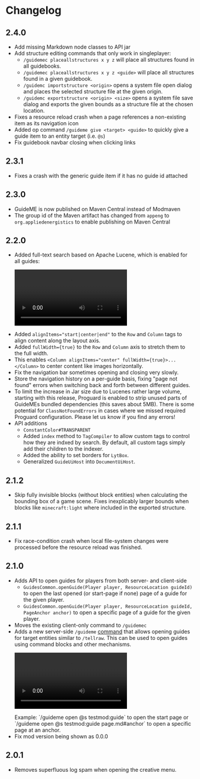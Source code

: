 
# Changelog

## 2.4.0

- Add missing Markdown node classes to API jar
- Add structure editing commands that only work in singleplayer:
    - `/guidemec placeallstructures x y z` will place all structures found in all guidebooks.
    - `/guidemec placeallstructures x y z <guide>` will place all structures found in a given guidebook.
    - `/guidemc importstructure <origin>` opens a system file open dialog and places the selected structure file at the given origin.
    - `/guidemc exportstructure <origin> <size>` opens a system file save dialog and exports the given bounds as a structure file at the chosen location.
- Fixes a resource reload crash when a page references a non-existing item as its navigation icon
- Added op command `/guideme give <target> <guide>` to quickly give a guide item to an entity target (i.e. `@s`)
- Fix guidebook navbar closing when clicking links

## 2.3.1

- Fixes a crash with the generic guide item if it has no guide id attached

## 2.3.0

- GuideME is now published on Maven Central instead of Modmaven
- The group id of the Maven artifact has changed from `appeng` to `org.appliedenergistics` 
  to enable publishing on Maven Central

## 2.2.0

- Added full-text search based on Apache Lucene, which is enabled for all guides:
  <p><video controls><source src={require('./guide-search.mp4').default}/></video></p>
- Added `alignItems="start|center|end"` to the `Row` and `Column` tags to align content along the layout axis.
- Added `fullWidth={true}` to the `Row` and `Column` axis to stretch them to the full width.
- This enables `<Column alignItems="center" fullWidth={true}>...</Column>` to center content like images horizontally.
- Fix the navigation bar sometimes opening and closing very slowly.
- Store the navigation history on a per-guide basis, fixing "page not found" errors when switching back and forth between different guides.
- To limit the increase in Jar size due to Lucenes rather large volume, starting with this release,
  Proguard is enabled to strip unused parts of GuideMEs bundled dependencies (this saves about 5MB). There
  is some potential for `ClassNotFoundErrors` in cases where we missed required Proguard configuration.
  Please let us know if you find any errors!
- API additions
  - `ConstantColor#TRANSPARENT`
  - Added `index` method to `TagCompiler` to allow custom tags to control how they are indxed by search.
    By default, all custom tags simply add their children to the indexer.
  - Added the ability to set borders for `LytBox`.
  - Generalized `GuideUiHost` into `DocumentUiHost`.
## 2.1.2

- Skip fully invisible blocks (without block entities) when calculating the bounding box of a game scene. Fixes inexplicably larger bounds when blocks like `minecraft:light` where included in the exported structure.

## 2.1.1

- Fix race-condition crash when local file-system changes were processed before the resource reload was finished.

## 2.1.0

- Adds API to open guides for players from both server- and client-side
  - `GuidesCommon.openGuide(Player player, ResourceLocation guideId)` to open the last opened (or start-page if none) page of a guide for the given player.
  - `GuidesCommon.openGuide(Player player, ResourceLocation guideId, PageAnchor anchor)` to open a specific page of a guide for the given player.
- Moves the existing client-only command to `/guidemec`
- Adds a new server-side `/guideme` [command](./commands.md) that allows opening guides for target entities similar to `/tellraw`.
  This can be used to open guides using command blocks and other mechanisms.
  <p><video controls><source src={require('./command-block-guide.mp4').default}/></video></p>
  Example: `/guideme open @s testmod:guide` to open the start page
  or `/guideme open @s testmod:guide page.md#anchor` to open a specific page at an anchor.
- Fix mod version being shown as 0.0.0

## 2.0.1

- Removes superfluous log spam when opening the creative menu.
